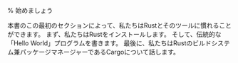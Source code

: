 % 始めましょう

本書のこの最初のセクションによって、私たちはRustとそのツールに慣れることができます。
まず、私たちはRustをインストールします。
そして、伝統的な「Hello World」プログラムを書きます。
最後に、私たちはRustのビルドシステム兼パッケージマネージャーであるCargoについて話します。
